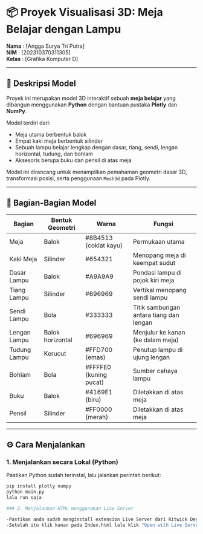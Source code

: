 # 📦 Proyek Visualisasi 3D: Meja Belajar dengan Lampu

**Nama**  : [Angga Surya Tri Putra]  
**NIM**   : [202310370311305]  
**Kelas** : [Grafika Komputer D]

---

## 🧠 Deskripsi Model

Proyek ini merupakan model 3D interaktif sebuah **meja belajar** yang dibangun menggunakan **Python** dengan bantuan pustaka **Plotly** dan **NumPy**.

Model terdiri dari:
- Meja utama berbentuk balok
- Empat kaki meja berbentuk silinder
- Sebuah lampu belajar lengkap dengan dasar, tiang, sendi, lengan horizontal, tudung, dan bohlam
- Aksesoris berupa buku dan pensil di atas meja

Model ini dirancang untuk menampilkan pemahaman geometri dasar 3D, transformasi posisi, serta penggunaan `Mesh3d` pada Plotly.

---

## 🧱 Bagian-Bagian Model

| Bagian           | Bentuk Geometri | Warna        | Fungsi                                      |
|------------------|------------------|---------------|----------------------------------------------|
| Meja             | Balok            | #8B4513 (coklat kayu) | Permukaan utama                              |
| Kaki Meja        | Silinder         | #654321       | Menopang meja di keempat sudut               |
| Dasar Lampu      | Balok            | #A9A9A9       | Pondasi lampu di pojok kiri meja             |
| Tiang Lampu      | Silinder         | #696969       | Vertikal menopang sendi lampu                |
| Sendi Lampu      | Bola             | #333333       | Titik sambungan antara tiang dan lengan      |
| Lengan Lampu     | Balok horizontal | #696969       | Menjulur ke kanan (ke dalam meja)            |
| Tudung Lampu     | Kerucut          | #FFD700 (emas) | Penutup lampu di ujung lengan                |
| Bohlam           | Bola             | #FFFFE0 (kuning pucat) | Sumber cahaya lampu                          |
| Buku             | Balok            | #4169E1 (biru) | Diletakkan di atas meja                      |
| Pensil           | Silinder         | #FF0000 (merah) | Diletakkan di atas meja                      |

---

## ⚙️ Cara Menjalankan

### 1. Menjalankan secara Lokal (Python)

Pastikan Python sudah terinstal, lalu jalankan perintah berikut:

```bash
pip install plotly numpy
python main.py
lalu run saja

### 2. Menjalankan HTML menggunakan Live Server

-Pastikan anda sudah menginstall extension Live Server dari Ritwick Dey
-Setelah itu klik kanan pada Index.html lalu klik "Open with Live Server"
